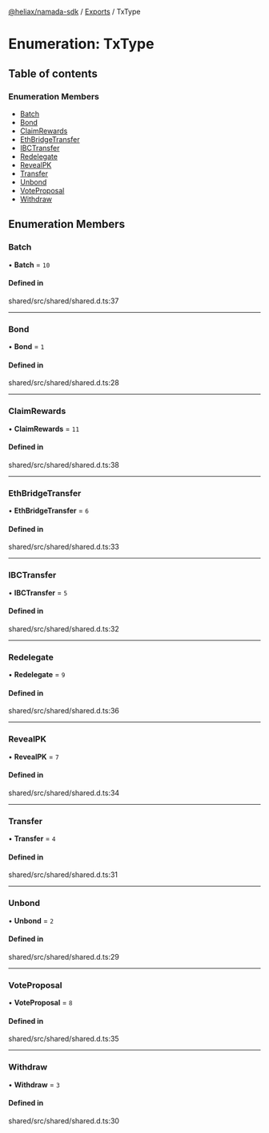 [@heliax/namada-sdk](../README.md) / [Exports](../modules.md) / TxType

# Enumeration: TxType

## Table of contents

### Enumeration Members

- [Batch](TxType.md#batch)
- [Bond](TxType.md#bond)
- [ClaimRewards](TxType.md#claimrewards)
- [EthBridgeTransfer](TxType.md#ethbridgetransfer)
- [IBCTransfer](TxType.md#ibctransfer)
- [Redelegate](TxType.md#redelegate)
- [RevealPK](TxType.md#revealpk)
- [Transfer](TxType.md#transfer)
- [Unbond](TxType.md#unbond)
- [VoteProposal](TxType.md#voteproposal)
- [Withdraw](TxType.md#withdraw)

## Enumeration Members

### Batch

• **Batch** = ``10``

#### Defined in

shared/src/shared/shared.d.ts:37

___

### Bond

• **Bond** = ``1``

#### Defined in

shared/src/shared/shared.d.ts:28

___

### ClaimRewards

• **ClaimRewards** = ``11``

#### Defined in

shared/src/shared/shared.d.ts:38

___

### EthBridgeTransfer

• **EthBridgeTransfer** = ``6``

#### Defined in

shared/src/shared/shared.d.ts:33

___

### IBCTransfer

• **IBCTransfer** = ``5``

#### Defined in

shared/src/shared/shared.d.ts:32

___

### Redelegate

• **Redelegate** = ``9``

#### Defined in

shared/src/shared/shared.d.ts:36

___

### RevealPK

• **RevealPK** = ``7``

#### Defined in

shared/src/shared/shared.d.ts:34

___

### Transfer

• **Transfer** = ``4``

#### Defined in

shared/src/shared/shared.d.ts:31

___

### Unbond

• **Unbond** = ``2``

#### Defined in

shared/src/shared/shared.d.ts:29

___

### VoteProposal

• **VoteProposal** = ``8``

#### Defined in

shared/src/shared/shared.d.ts:35

___

### Withdraw

• **Withdraw** = ``3``

#### Defined in

shared/src/shared/shared.d.ts:30
